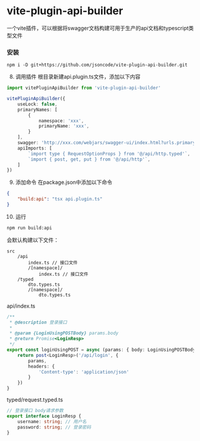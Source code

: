 # vite-plugin-api-builder
一个vite插件，可以根据将swagger文档构建可用于生产的api文档和typescript类型文件

### 安装

```shell
npm i -D git+https://github.com/jsoncode/vite-plugin-api-builder.git
```
8. 调用插件
根目录新建api.plugin.ts文件，添加以下内容
```ts
import vitePluginApiBuilder from 'vite-plugin-api-builder'

vitePluginApiBuilder({
	useLock: false,
	primaryNames: [
		{
			namespace: 'xxx',
			primaryName: 'xxx',
		}
    ],
	swagger: 'http://xxx.com/webjars/swagger-ui/index.html?urls.primaryName=xxx',
	apiImports: [
		`import type { RequestOptionProps } from '@/api/http.typed'`,
		`import { post, get, put } from '@/api/http'`,
	]
})

```

9. 添加命令
在package.json中添加以下命令
```json
{
	"build:api": "tsx api.plugin.ts"
}
```

10. 运行
```bash
npm run build:api
```

会默认构建以下文件：
```text
src
    /api
        index.ts // 接口文件
        /[namespace]/
        	index.ts // 接口文件
    /typed
        dto.types.ts
        /[namespace]/
			dto.types.ts
```

api/index.ts

```ts
/**
 * @description 登录接口
 *
 * @param {LoginUsingPOSTBody} params.body
 * @return Promise<LoginResp>
 */
export const loginUsingPOST = async (params: { body: LoginUsingPOSTBody }) => {
	return post<LoginResp>('/api/login', {
		params,
		headers: {
			'Content-type': 'application/json'
		}
	})
}
```

typed/request.typed.ts

```ts
// 登录接口 body请求参数
export interface LoginResp {
	username: string; // 用户名
    password: string; // 登录密码
}
```
